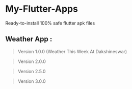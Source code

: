 # My-Flutter-Apps
Ready-to-install 100% safe flutter apk files

## Weather App :
> Version 1.0.0 (Weather This Week At Dakshineswar)

> Version 2.0.0

> Version 2.5.0

> Version 3.0.0